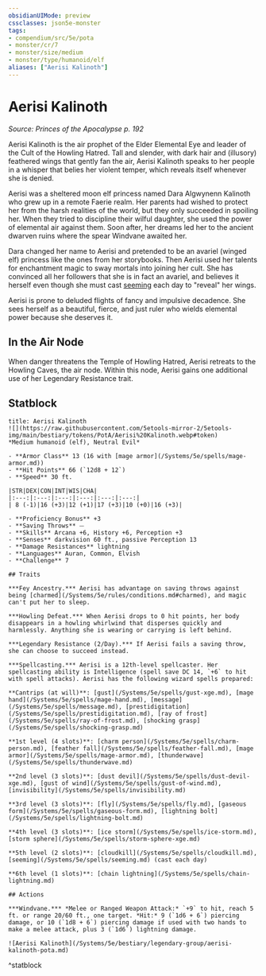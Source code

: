 ```yaml
---
obsidianUIMode: preview
cssclasses: json5e-monster
tags:
- compendium/src/5e/pota
- monster/cr/7
- monster/size/medium
- monster/type/humanoid/elf
aliases: ["Aerisi Kalinoth"]
---
```

# Aerisi Kalinoth
*Source: Princes of the Apocalypse p. 192*  

Aerisi Kalinoth is the air prophet of the Elder Elemental Eye and leader of the Cult of the Howling Hatred. Tall and slender, with dark hair and (illusory) feathered wings that gently fan the air, Aerisi Kalinoth speaks to her people in a whisper that belies her violent temper, which reveals itself whenever she is denied.

Aerisi was a sheltered moon elf princess named Dara Algwynenn Kalinoth who grew up in a remote Faerie realm. Her parents had wished to protect her from the harsh realities of the world, but they only succeeded in spoiling her. When they tried to discipline their wilful daughter, she used the power of elemental air against them. Soon after, her dreams led her to the ancient dwarven ruins where the spear Windvane awaited her.

Dara changed her name to Aerisi and pretended to be an avariel (winged elf) princess like the ones from her storybooks. Then Aerisi used her talents for enchantment magic to sway mortals into joining her cult. She has convinced all her followers that she is in fact an avariel, and believes it herself even though she must cast [seeming](/Systems/5e/spells/seeming.md) each day to "reveal" her wings.

Aerisi is prone to deluded flights of fancy and impulsive decadence. She sees herself as a beautiful, fierce, and just ruler who wields elemental power because she deserves it.

## In the Air Node

When danger threatens the Temple of Howling Hatred, Aerisi retreats to the Howling Caves, the air node. Within this node, Aerisi gains one additional use of her Legendary Resistance trait.

## Statblock

```ad-statblock
title: Aerisi Kalinoth
![](https://raw.githubusercontent.com/5etools-mirror-2/5etools-img/main/bestiary/tokens/PotA/Aerisi%20Kalinoth.webp#token)
*Medium humanoid (elf), Neutral Evil*

- **Armor Class** 13 (16 with [mage armor](/Systems/5e/spells/mage-armor.md))
- **Hit Points** 66 (`12d8 + 12`)
- **Speed** 30 ft.

|STR|DEX|CON|INT|WIS|CHA|
|:---:|:---:|:---:|:---:|:---:|:---:|
| 8 (-1)|16 (+3)|12 (+1)|17 (+3)|10 (+0)|16 (+3)|

- **Proficiency Bonus** +3
- **Saving Throws** ⏤
- **Skills** Arcana +6, History +6, Perception +3
- **Senses** darkvision 60 ft., passive Perception 13
- **Damage Resistances** lightning
- **Languages** Auran, Common, Elvish
- **Challenge** 7

## Traits

***Fey Ancestry.*** Aerisi has advantage on saving throws against being [charmed](/Systems/5e/rules/conditions.md#charmed), and magic can't put her to sleep.

***Howling Defeat.*** When Aerisi drops to 0 hit points, her body disappears in a howling whirlwind that disperses quickly and harmlessly. Anything she is wearing or carrying is left behind.

***Legendary Resistance (2/Day).*** If Aerisi fails a saving throw, she can choose to succeed instead.

***Spellcasting.*** Aerisi is a 12th-level spellcaster. Her spellcasting ability is Intelligence (spell save DC 14, `+6` to hit with spell attacks). Aerisi has the following wizard spells prepared:

**Cantrips (at will)**: [gust](/Systems/5e/spells/gust-xge.md), [mage hand](/Systems/5e/spells/mage-hand.md), [message](/Systems/5e/spells/message.md), [prestidigitation](/Systems/5e/spells/prestidigitation.md), [ray of frost](/Systems/5e/spells/ray-of-frost.md), [shocking grasp](/Systems/5e/spells/shocking-grasp.md)

**1st level (4 slots)**: [charm person](/Systems/5e/spells/charm-person.md), [feather fall](/Systems/5e/spells/feather-fall.md), [mage armor](/Systems/5e/spells/mage-armor.md), [thunderwave](/Systems/5e/spells/thunderwave.md)

**2nd level (3 slots)**: [dust devil](/Systems/5e/spells/dust-devil-xge.md), [gust of wind](/Systems/5e/spells/gust-of-wind.md), [invisibility](/Systems/5e/spells/invisibility.md)

**3rd level (3 slots)**: [fly](/Systems/5e/spells/fly.md), [gaseous form](/Systems/5e/spells/gaseous-form.md), [lightning bolt](/Systems/5e/spells/lightning-bolt.md)

**4th level (3 slots)**: [ice storm](/Systems/5e/spells/ice-storm.md), [storm sphere](/Systems/5e/spells/storm-sphere-xge.md)

**5th level (2 slots)**: [cloudkill](/Systems/5e/spells/cloudkill.md), [seeming](/Systems/5e/spells/seeming.md) (cast each day)

**6th level (1 slots)**: [chain lightning](/Systems/5e/spells/chain-lightning.md)

## Actions

***Windvane.*** *Melee or Ranged Weapon Attack:* `+9` to hit, reach 5 ft. or range 20/60 ft., one target. *Hit:* 9 (`1d6 + 6`) piercing damage, or 10 (`1d8 + 6`) piercing damage if used with two hands to make a melee attack, plus 3 (`1d6`) lightning damage.

![Aerisi Kalinoth](/Systems/5e/bestiary/legendary-group/aerisi-kalinoth-pota.md)
```
^statblock